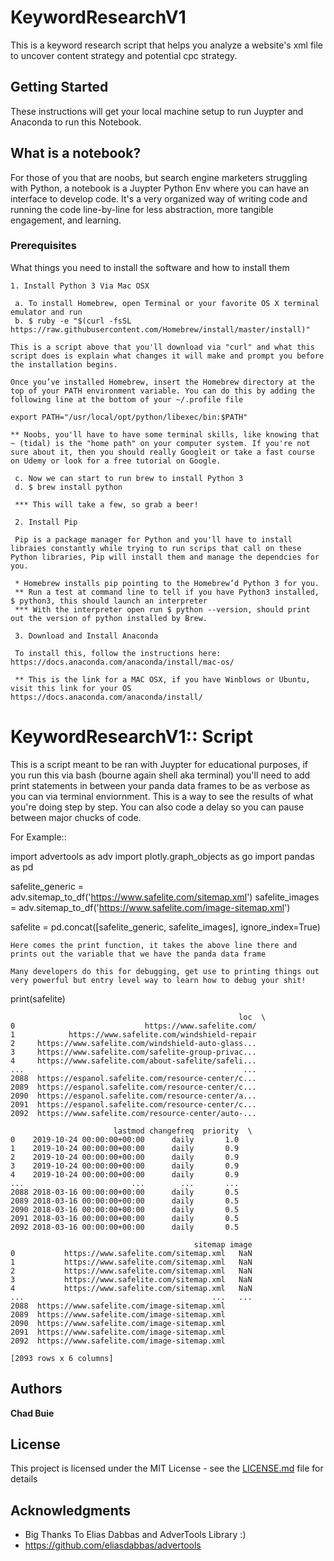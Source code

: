 # KeywordResearchV1
This is a keyword research script that helps you analyze a website's xml file to uncover content strategy and potential cpc strategy.

## Getting Started

These instructions will get your local machine setup to run Juypter and Anaconda to run this Notebook.

## What is a notebook? 

For those of you that are noobs, but search engine marketers struggling with Python, a notebook is a Juypter Python Env where you can have an interface to develop code. It's a very organized way of writing code and running the code line-by-line for less abstraction, more tangible engagement, and learning.

### Prerequisites

What things you need to install the software and how to install them

```
1. Install Python 3 Via Mac OSX

 a. To install Homebrew, open Terminal or your favorite OS X terminal emulator and run
 b. $ ruby -e "$(curl -fsSL https://raw.githubusercontent.com/Homebrew/install/master/install)"
 
This is a script above that you'll download via "curl" and what this script does is explain what changes it will make and prompt you before the installation begins. 

Once you’ve installed Homebrew, insert the Homebrew directory at the top of your PATH environment variable. You can do this by adding the following line at the bottom of your ~/.profile file

export PATH="/usr/local/opt/python/libexec/bin:$PATH"

** Noobs, you'll have to have some terminal skills, like knowing that ~ (tidal) is the "home path" on your computer system. If you're not sure about it, then you should really Googleit or take a fast course on Udemy or look for a free tutorial on Google.

 c. Now we can start to run brew to install Python 3
 d. $ brew install python
 
 *** This will take a few, so grab a beer!
 
 2. Install Pip
 
 Pip is a package manager for Python and you'll have to install libraies constantly while trying to run scrips that call on these Python libraries, Pip will install them and manage the dependcies for you.
 
 * Homebrew installs pip pointing to the Homebrew’d Python 3 for you.
 ** Run a test at command line to tell if you have Python3 installed, $ python3, this should launch an interpreter
 *** With the interpreter open run $ python --version, should print out the version of python installed by Brew.
 
 3. Download and Install Anaconda
 
 To install this, follow the instructions here: https://docs.anaconda.com/anaconda/install/mac-os/
 
 ** This is the link for a MAC OSX, if you have Winblows or Ubuntu, visit this link for your OS https://docs.anaconda.com/anaconda/install/

```

# KeywordResearchV1:: Script

This is a script meant to be ran with Juypter for educational purposes, if you run this via bash (bourne again shell aka terminal) you'll need to add print statements in between your panda data frames to be as verbose as you can via terminal enviornment. This is a way to see the results of what you're doing step by step. You can also code a delay so you can pause between major chucks of code.

For Example::

import advertools as adv
import plotly.graph_objects as go
import pandas as pd

safelite_generic = adv.sitemap_to_df('https://www.safelite.com/sitemap.xml')
safelite_images = adv.sitemap_to_df('https://www.safelite.com/image-sitemap.xml')

safelite = pd.concat([safelite_generic, safelite_images], ignore_index=True)

```
Here comes the print function, it takes the above line there and prints out the variable that we have the panda data frame

Many developers do this for debugging, get use to printing things out very powerful but entry level way to learn how to debug your shit!

```
print(safelite)

```
                                                   loc  \
0                             https://www.safelite.com/   
1            https://www.safelite.com/windshield-repair   
2     https://www.safelite.com/windshield-auto-glass...   
3     https://www.safelite.com/safelite-group-privac...   
4     https://www.safelite.com/about-safelite/safeli...   
...                                                 ...   
2088  https://espanol.safelite.com/resource-center/c...   
2089  https://espanol.safelite.com/resource-center/c...   
2090  https://espanol.safelite.com/resource-center/a...   
2091  https://espanol.safelite.com/resource-center/c...   
2092  https://www.safelite.com/resource-center/auto-...   

                       lastmod changefreq  priority  \
0    2019-10-24 00:00:00+00:00      daily       1.0   
1    2019-10-24 00:00:00+00:00      daily       0.9   
2    2019-10-24 00:00:00+00:00      daily       0.9   
3    2019-10-24 00:00:00+00:00      daily       0.9   
4    2019-10-24 00:00:00+00:00      daily       0.9   
...                        ...        ...       ...   
2088 2018-03-16 00:00:00+00:00      daily       0.5   
2089 2018-03-16 00:00:00+00:00      daily       0.5   
2090 2018-03-16 00:00:00+00:00      daily       0.5   
2091 2018-03-16 00:00:00+00:00      daily       0.5   
2092 2018-03-16 00:00:00+00:00      daily       0.5   

                                         sitemap image  
0           https://www.safelite.com/sitemap.xml   NaN  
1           https://www.safelite.com/sitemap.xml   NaN  
2           https://www.safelite.com/sitemap.xml   NaN  
3           https://www.safelite.com/sitemap.xml   NaN  
4           https://www.safelite.com/sitemap.xml   NaN  
...                                          ...   ...  
2088  https://www.safelite.com/image-sitemap.xml        
2089  https://www.safelite.com/image-sitemap.xml        
2090  https://www.safelite.com/image-sitemap.xml        
2091  https://www.safelite.com/image-sitemap.xml        
2092  https://www.safelite.com/image-sitemap.xml        

[2093 rows x 6 columns]

```

## Authors

**Chad Buie** 

## License

This project is licensed under the MIT License - see the [LICENSE.md](LICENSE.md) file for details

## Acknowledgments

* Big Thanks To Elias Dabbas and AdverTools Library :)
* https://github.com/eliasdabbas/advertools
